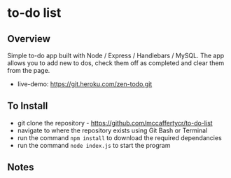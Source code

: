 # to-do list

## Overview
Simple to-do app built with Node / Express / Handlebars / MySQL. The app allows you to add new to dos, check them off as completed and clear them from the page.
* live-demo: https://git.heroku.com/zen-todo.git

## To Install
* git clone the repository - https://github.com/mccaffertycr/to-do-list
* navigate to where the repository exists using Git Bash or Terminal
* run the command `npm install` to download the required dependancies
* run the command `node index.js` to start the program

## Notes
